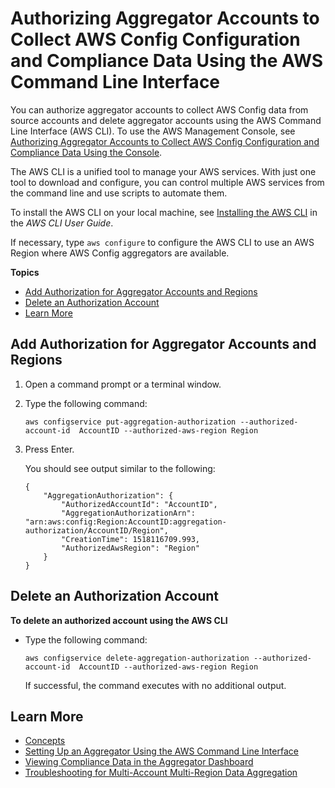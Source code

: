 # Authorizing Aggregator Accounts to Collect AWS Config Configuration and Compliance Data Using the AWS Command Line Interface<a name="authorize-aggregator-account-cli"></a>

You can authorize aggregator accounts to collect AWS Config data from source accounts and delete aggregator accounts using the AWS Command Line Interface \(AWS CLI\)\. To use the AWS Management Console, see [Authorizing Aggregator Accounts to Collect AWS Config Configuration and Compliance Data Using the Console](authorize-aggregator-account-console.md)\.

The AWS CLI is a unified tool to manage your AWS services\. With just one tool to download and configure, you can control multiple AWS services from the command line and use scripts to automate them\.

To install the AWS CLI on your local machine, see [Installing the AWS CLI](http://docs.aws.amazon.com/cli/latest/userguide/installing.html) in the *AWS CLI User Guide*\.

If necessary, type `aws configure` to configure the AWS CLI to use an AWS Region where AWS Config aggregators are available\.

**Topics**
+ [Add Authorization for Aggregator Accounts and Regions](#add-authorization-cli)
+ [Delete an Authorization Account](#delete-authorization-cli)
+ [Learn More](#learn-more-setup-console)

## Add Authorization for Aggregator Accounts and Regions<a name="add-authorization-cli"></a>

1. Open a command prompt or a terminal window\.

1. Type the following command:

   ```
   aws configservice put-aggregation-authorization --authorized-account-id  AccountID --authorized-aws-region Region
   ```

1. Press Enter\.

   You should see output similar to the following:

   ```
   {
       "AggregationAuthorization": {
           "AuthorizedAccountId": "AccountID",
           "AggregationAuthorizationArn": "arn:aws:config:Region:AccountID:aggregation-authorization/AccountID/Region",
           "CreationTime": 1518116709.993,
           "AuthorizedAwsRegion": "Region"
       }
   }
   ```

## Delete an Authorization Account<a name="delete-authorization-cli"></a>

**To delete an authorized account using the AWS CLI**
+ Type the following command:

  ```
  aws configservice delete-aggregation-authorization --authorized-account-id  AccountID --authorized-aws-region Region
  ```

  If successful, the command executes with no additional output\.

## Learn More<a name="learn-more-setup-console"></a>
+ [Concepts](config-concepts.md)
+ [Setting Up an Aggregator Using the AWS Command Line Interface](set-up-aggregator-cli.md)
+ [Viewing Compliance Data in the Aggregator Dashboard](viewing-the-aggregate-dashboard.md)
+ [Troubleshooting for Multi\-Account Multi\-Region Data Aggregation](aggregate-data-troubleshooting.md)